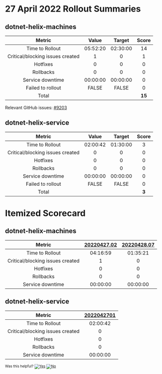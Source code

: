 # 27 April 2022 Rollout Summaries

## dotnet-helix-machines

|              Metric              |   Value  |  Target  |   Score   |
|:--------------------------------:|:--------:|:--------:|:---------:|
| Time to Rollout                  | 05:52:20 | 02:30:00 |     14     |
| Critical/blocking issues created |     1    |    0     |     1     |
| Hotfixes                         |     0    |    0     |     0     |
| Rollbacks                        |     0    |    0     |     0     |
| Service downtime                 | 00:00:00 | 00:00:00 |     0     |
| Failed to rollout                |   FALSE  |   FALSE  |     0     |
| Total                            |          |          |   **15**   |

Relevant GitHub issues: [#9203](https://github.com/dotnet/arcade/issues/9203)
## dotnet-helix-service

|              Metric              |   Value  |  Target  |   Score   |
|:--------------------------------:|:--------:|:--------:|:---------:|
| Time to Rollout                  | 02:00:42 | 01:30:00 |     3     |
| Critical/blocking issues created |     0    |    0     |     0     |
| Hotfixes                         |     0    |    0     |     0     |
| Rollbacks                        |     0    |    0     |     0     |
| Service downtime                 | 00:00:00 | 00:00:00 |     0     |
| Failed to rollout                |   FALSE  |   FALSE  |     0     |
| Total                            |          |          |   **3**   |


# Itemized Scorecard

## dotnet-helix-machines

| Metric | [20220427.02](https://dev.azure.com/dnceng/7ea9116e-9fac-403d-b258-b31fcf1bb293/_build/results?buildId=1740249) | [20220428.07](https://dev.azure.com/dnceng/7ea9116e-9fac-403d-b258-b31fcf1bb293/_build/results?buildId=1742680) |
|:-----:|:-----:|:-----:|
| Time to Rollout | 04:16:59 | 01:35:21 |
| Critical/blocking issues created | 1 | 0 |
| Hotfixes | 0 | 0 |
| Rollbacks | 0 | 0 |
| Service downtime | 00:00:00 | 00:00:00 |


## dotnet-helix-service

| Metric | [2022042701](https://dev.azure.com/dnceng/7ea9116e-9fac-403d-b258-b31fcf1bb293/_build/results?buildId=1740896) |
|:-----:|:-----:|
| Time to Rollout | 02:00:42 |
| Critical/blocking issues created | 0 |
| Hotfixes | 0 |
| Rollbacks | 0 |
| Service downtime | 00:00:00 |



<!-- Begin Generated Content: Doc Feedback -->
<sub>Was this helpful? [![Yes](https://helix.dot.net/f/ip/5?p=Documentation%5CTeamProcess%5CRollout-Scorecards%5CScorecard_2022-04-27.md)](https://helix.dot.net/f/p/5?p=Documentation%5CTeamProcess%5CRollout-Scorecards%5CScorecard_2022-04-27.md) [![No](https://helix.dot.net/f/in)](https://helix.dot.net/f/n/5?p=Documentation%5CTeamProcess%5CRollout-Scorecards%5CScorecard_2022-04-27.md)</sub>
<!-- End Generated Content-->
